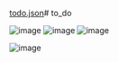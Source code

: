 [todo.json](https://github.com/user-attachments/files/19337903/todo.json)# to_do

![image](https://github.com/user-attachments/assets/f58e7e22-0b48-4739-9b9c-07162ce5fa2d)
![image](https://github.com/user-attachments/assets/c88e76a3-2880-4f4b-b445-2d68cc7b2127)
![image](https://github.com/user-attachments/assets/c0844be4-ce19-439e-aab7-e20f4b3c2ddf)

![image](https://github.com/user-attachments/assets/3fd22808-1df3-40f5-8e86-9e17f7bfd571)




